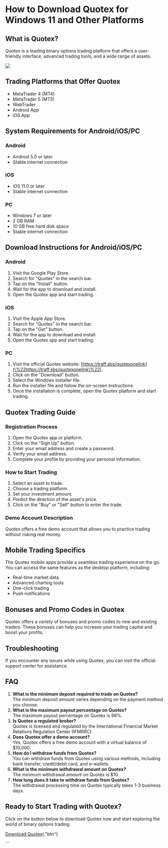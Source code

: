 # How to Download Quotex for Windows 11 and Other Platforms

## What is Quotex?

Quotex is a leading binary options trading platform that offers a
user-friendly interface, advanced trading tools, and a wide range of
assets.

[![](https://static.quotex.io/files/10_en/300_250.jpg)](https://traff.sbs/brokerqxlid)

## Trading Platforms that Offer Quotex

-   MetaTrader 4 (MT4)
-   MetaTrader 5 (MT5)
-   WebTrader
-   Android App
-   iOS App

## System Requirements for Android/iOS/PC

### Android

-   Android 5.0 or later
-   Stable internet connection

### iOS

-   iOS 11.0 or later
-   Stable internet connection

### PC

-   Windows 7 or later
-   2 GB RAM
-   10 GB free hard disk space
-   Stable internet connection

## Download Instructions for Android/iOS/PC

### Android

1.  Visit the Google Play Store.
2.  Search for "Quotex" in the search bar.
3.  Tap on the "Install" button.
4.  Wait for the app to download and install.
5.  Open the Quotex app and start trading.

### iOS

1.  Visit the Apple App Store.
2.  Search for "Quotex" in the search bar.
3.  Tap on the "Get" button.
4.  Wait for the app to download and install.
5.  Open the Quotex app and start trading.

### PC

1.  Visit the official Quotex website:
    [https://traff.sbs/quotexonelink](\%22https://traff.sbs/quotexonelink\%22).
2.  Click on the "Download" button.
3.  Select the Windows installer file.
4.  Run the installer file and follow the on-screen instructions.
5.  Once the installation is complete, open the Quotex platform and
    start trading.

## Quotex Trading Guide

### Registration Process

1.  Open the Quotex app or platform.
2.  Click on the "Sign Up" button.
3.  Enter your email address and create a password.
4.  Verify your email address.
5.  Complete your profile by providing your personal information.

### How to Start Trading

1.  Select an asset to trade.
2.  Choose a trading platform.
3.  Set your investment amount.
4.  Predict the direction of the asset\'s price.
5.  Click on the "Buy" or "Sell" button to enter the trade.

### Demo Account Description

Quotex offers a free demo account that allows you to practice trading
without risking real money.

## Mobile Trading Specifics

The Quotex mobile apps provide a seamless trading experience on the go.
You can access the same features as the desktop platform, including:

-   Real-time market data
-   Advanced charting tools
-   One-click trading
-   Push notifications

## Bonuses and Promo Codes in Quotex

Quotex offers a variety of bonuses and promo codes to new and existing
traders. These bonuses can help you increase your trading capital and
boost your profits.

## Troubleshooting

If you encounter any issues while using Quotex, you can visit the
official support center for assistance.

## FAQ

1.  **What is the minimum deposit required to trade on Quotex?**\
    The minimum deposit amount varies depending on the payment method
    you choose.
2.  **What is the maximum payout percentage on Quotex?**\
    The maximum payout percentage on Quotex is 98%.
3.  **Is Quotex a regulated broker?**\
    Quotex is licensed and regulated by the International Financial
    Market Relations Regulation Center (IFMRRC).
4.  **Does Quotex offer a demo account?**\
    Yes, Quotex offers a free demo account with a virtual balance of
    \$10,000.
5.  **How do I withdraw funds from Quotex?**\
    You can withdraw funds from Quotex using various methods, including
    bank transfer, credit/debit card, and e-wallets.
6.  **What is the minimum withdrawal amount on Quotex?**\
    The minimum withdrawal amount on Quotex is \$10.
7.  **How long does it take to withdraw funds from Quotex?**\
    The withdrawal processing time on Quotex typically takes 1-3
    business days.

## Ready to Start Trading with Quotex?

Click on the button below to download Quotex now and start exploring the
world of binary options trading.

[Download Quotex](\%22https://traff.sbs/quotexonelink\%22){."btn"}

\`\`\`

